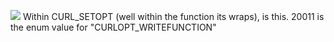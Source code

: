 ![](https://i.imgur.com/M4dODu5.png)
Within CURL_SETOPT (well within the function its wraps), is this.
20011 is the enum value for "CURLOPT_WRITEFUNCTION"
